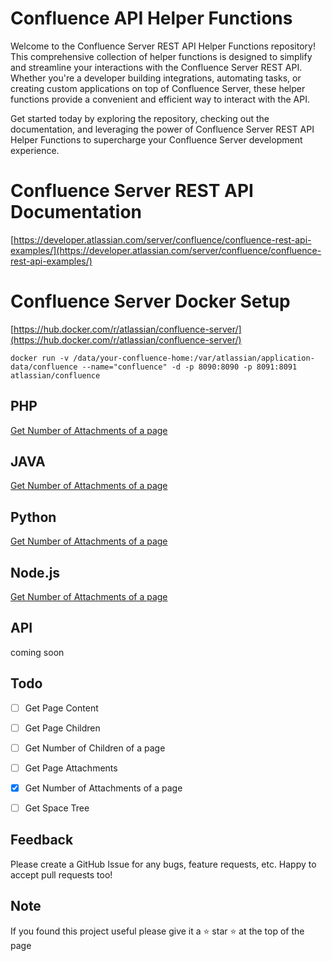 # Confluence API Helper Functions
Welcome to the Confluence Server REST API Helper Functions repository! This comprehensive collection of helper functions is designed to simplify and streamline your interactions with the Confluence Server REST API. Whether you're a developer building integrations, automating tasks, or creating custom applications on top of Confluence Server, these helper functions provide a convenient and efficient way to interact with the API.

Get started today by exploring the repository, checking out the documentation, and leveraging the power of Confluence Server REST API Helper Functions to supercharge your Confluence Server development experience.


# Confluence Server REST API Documentation
[https://developer.atlassian.com/server/confluence/confluence-rest-api-examples/](https://developer.atlassian.com/server/confluence/confluence-rest-api-examples/)

# Confluence Server Docker Setup
[https://hub.docker.com/r/atlassian/confluence-server/](https://hub.docker.com/r/atlassian/confluence-server/)
```
docker run -v /data/your-confluence-home:/var/atlassian/application-data/confluence --name="confluence" -d -p 8090:8090 -p 8091:8091 atlassian/confluence
```

## PHP
[Get Number of Attachments of a page](php/get_number_of_attachments_of_a_page.php)

## JAVA
[Get Number of Attachments of a page](java/get_number_of_attachments_of_a_page.java)

## Python
[Get Number of Attachments of a page](python/get_number_of_attachments_of_a_page.py)

## Node.js
[Get Number of Attachments of a page](node/get_number_of_attachments_of_a_page.js)


## API
coming soon

## Todo
- [ ] Get Page Content  
- [ ] Get Page Children
- [ ] Get Number of Children of a page
- [ ] Get Page Attachments 
- [x] Get Number of Attachments of a page
- [ ] Get Space Tree  


## Feedback
Please create a GitHub Issue for any bugs, feature requests, etc. Happy to accept pull requests too!

## Note
If you found this project useful please give it a ⭐ star ⭐ at the top of the page



